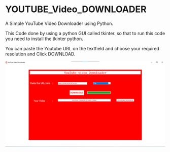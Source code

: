 # YOUTUBE_Video_DOWNLOADER
 
 A Simple YouTube Video Downloader using Python.
 
 This Code done by using a python GUI called tkinter. so that to run this code you need to install the tkinter python.
 
 You can paste the Youtube URL on the textfield and choose your required resolution and Click DOWNLOAD.
 
 ![Outlook](OUTPUT_Screenshot.png)
 
 
